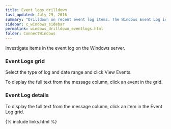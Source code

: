 ```yaml
---
title: Event logs drilldown
last_updated: July 29, 2016
summary: "Drilldown on recent event log items. The Windows Event Log is where application or operating system information is written and can be accessed by system administrators."
sidebar: c_windows_sidebar
permalink: windows_drilldown_eventlogs.html
folder: ConnectWindows
---
```



Investigate items in the event log on the Windows server.

### Event Logs grid
Select the type of log and date range and click View Events.



To display the full text from the message column, click an event in the grid.

### Event Log details
To display the full text from the message column, click an item in the Event Log grid.


{% include links.html %}
